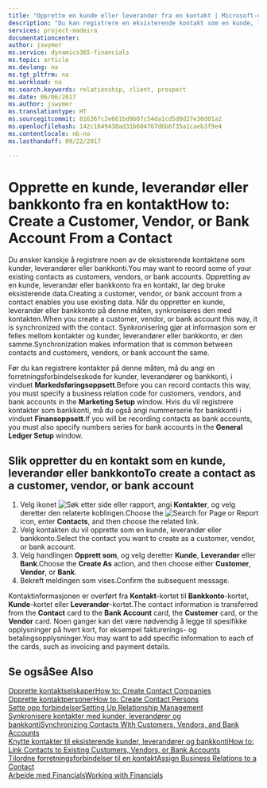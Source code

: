 ```yaml
---
title: "Opprette en kunde eller leverandør fra en kontakt | Microsoft-dokumentasjon"
description: "Du kan registrere en eksisterende kontakt som en kunde, leverandør eller bankkonto ved å bruke eksisterende data og angi en forretningsforbindelse."
services: project-madeira
documentationcenter: 
author: jswymer
ms.service: dynamics365-financials
ms.topic: article
ms.devlang: na
ms.tgt_pltfrm: na
ms.workload: na
ms.search.keywords: relationship, client, prospect
ms.date: 06/06/2017
ms.author: jswymer
ms.translationtype: HT
ms.sourcegitcommit: 81636fc2e661bd9b07c54da1cd5d0d27e30d01a2
ms.openlocfilehash: 142c1649438ad31b604767d6b6f35a1caeb3f9e4
ms.contentlocale: nb-no
ms.lasthandoff: 09/22/2017

---
```

# <a name="how-to-create-a-customer-vendor-or-bank-account-from-a-contact"></a><span data-ttu-id="554d0-103">Opprette en kunde, leverandør eller bankkonto fra en kontakt</span><span class="sxs-lookup"><span data-stu-id="554d0-103">How to: Create a Customer, Vendor, or Bank Account From a Contact</span></span>
<span data-ttu-id="554d0-104">Du ønsker kanskje å registrere noen av de eksisterende kontaktene som kunder, leverandører eller bankkonti.</span><span class="sxs-lookup"><span data-stu-id="554d0-104">You may want to record some of your existing contacts as customers, vendors, or bank accounts.</span></span> <span data-ttu-id="554d0-105">Oppretting av en kunde, leverandør eller bankkonto fra en kontakt, lar deg bruke eksisterende data.</span><span class="sxs-lookup"><span data-stu-id="554d0-105">Creating a customer, vendor, or bank account from a contact enables you use existing data.</span></span> <span data-ttu-id="554d0-106">Når du oppretter en kunde, leverandør eller bankkonto på denne måten, synkroniseres den med kontakten.</span><span class="sxs-lookup"><span data-stu-id="554d0-106">When you create a customer, vendor, or bank account this way, it is synchronized with the contact.</span></span> <span data-ttu-id="554d0-107">Synkronisering gjør at informasjon som er felles mellom kontakter og kunder, leverandører eller bankkonto, er den samme.</span><span class="sxs-lookup"><span data-stu-id="554d0-107">Synchronization makes information that is common between contacts and customers, vendors, or bank account the same.</span></span>

<span data-ttu-id="554d0-108">Før du kan registrere kontakter på denne måten, må du angi en forretningsforbindelseskode for kunder, leverandører og bankkonti, i vinduet **Markedsføringsoppsett**.</span><span class="sxs-lookup"><span data-stu-id="554d0-108">Before you can record contacts this way, you must specify a business relation code for customers, vendors, and bank accounts in the **Marketing Setup** window.</span></span> <span data-ttu-id="554d0-109">Hvis du vil registrere kontakter som bankkonti, må du også angi nummerserie for bankkonti i vinduet **Finansoppsett**.</span><span class="sxs-lookup"><span data-stu-id="554d0-109">If you will be recording contacts as bank accounts, you must also specify numbers series for bank accounts in the **General Ledger Setup** window.</span></span>

## <a name="to-create-a-contact-as-a-customer-vendor-or-bank-account"></a><span data-ttu-id="554d0-110">Slik oppretter du en kontakt som en kunde, leverandør eller bankkonto</span><span class="sxs-lookup"><span data-stu-id="554d0-110">To create a contact as a customer, vendor, or bank account</span></span>
1. <span data-ttu-id="554d0-111">Velg ikonet ![Søk etter side eller rapport](media/ui-search/search_small.png "Ikonet Søk etter side eller rapport"), angi **Kontakter**, og velg deretter den relaterte koblingen.</span><span class="sxs-lookup"><span data-stu-id="554d0-111">Choose the ![Search for Page or Report](media/ui-search/search_small.png "Search for Page or Report icon") icon, enter **Contacts**, and then choose the related link.</span></span>
2. <span data-ttu-id="554d0-112">Velg kontakten du vil opprette som en kunde, leverandør eller bankkonto.</span><span class="sxs-lookup"><span data-stu-id="554d0-112">Select the contact you want to create as a customer, vendor, or bank account.</span></span>
3. <span data-ttu-id="554d0-113">Velg handlingen **Opprett som**, og velg deretter **Kunde**, **Leverandør** eller **Bank**.</span><span class="sxs-lookup"><span data-stu-id="554d0-113">Choose the **Create As** action, and then choose either **Customer**, **Vendor**, or **Bank**.</span></span>
4. <span data-ttu-id="554d0-114">Bekreft meldingen som vises.</span><span class="sxs-lookup"><span data-stu-id="554d0-114">Confirm the subsequent message.</span></span>

<span data-ttu-id="554d0-115">Kontaktinformasjonen er overført fra **Kontakt**-kortet til **Bankkonto**-kortet, **Kunde**-kortet eller **Leverandør**-kortet.</span><span class="sxs-lookup"><span data-stu-id="554d0-115">The contact information is transferred from the **Contact** card to the **Bank Account** card, the **Customer** card, or the **Vendor** card.</span></span> <span data-ttu-id="554d0-116">Noen ganger kan det være nødvendig å legge til spesifikke opplysninger på hvert kort, for eksempel fakturerings- og betalingsopplysninger.</span><span class="sxs-lookup"><span data-stu-id="554d0-116">You may want to add specific information to each of the cards, such as invoicing and payment details.</span></span>

## <a name="see-also"></a><span data-ttu-id="554d0-117">Se også</span><span class="sxs-lookup"><span data-stu-id="554d0-117">See Also</span></span>
[<span data-ttu-id="554d0-118">Opprette kontaktselskaper</span><span class="sxs-lookup"><span data-stu-id="554d0-118">How to: Create Contact Companies</span></span>](marketing-create-contact-companies.md)  
[<span data-ttu-id="554d0-119">Opprette kontaktpersoner</span><span class="sxs-lookup"><span data-stu-id="554d0-119">How to: Create Contact Persons</span></span>](marketing-create-contact-persons.md)  
[<span data-ttu-id="554d0-120">Sette opp forbindelser</span><span class="sxs-lookup"><span data-stu-id="554d0-120">Setting Up Relationship Management</span></span>](marketing-setup-marketing.md)  
[<span data-ttu-id="554d0-121">Synkronisere kontakter med kunder, leverandører og bankkonti</span><span class="sxs-lookup"><span data-stu-id="554d0-121">Synchronizing Contacts With Customers, Vendors, and Bank Accounts</span></span>](marketing-synchronize-contacts-customers-vendors-bank-accounts.md)  
[<span data-ttu-id="554d0-122">Knytte kontakter til eksisterende kunder, leverandører og bankkonti</span><span class="sxs-lookup"><span data-stu-id="554d0-122">How to: Link Contacts to Existing Customers, Vendors, or Bank Accounts</span></span>](marketing-how-link-contact.md)  
[<span data-ttu-id="554d0-123">Tilordne forretningsforbindelser til en kontakt</span><span class="sxs-lookup"><span data-stu-id="554d0-123">Assign Business Relations to a Contact</span></span>](marketing-business-relations.md#AssignBusRelContact)  
[<span data-ttu-id="554d0-124">Arbeide med Financials</span><span class="sxs-lookup"><span data-stu-id="554d0-124">Working with Financials</span></span>](ui-work-product.md)

